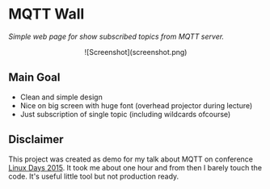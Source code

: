 # MQTT Wall

*Simple web page for show subscribed topics from MQTT server.*

<center>
![Screenshot](screenshot.png)
</center>

## Main Goal

- Clean and simple design
- Nice on big screen with huge font (overhead projector during lecture)
- Just subscription of single topic (including wildcards ofcourse)

## Disclaimer

This project was created as demo for my talk about MQTT on conference [Linux Days 2015](https://www.linuxdays.cz/2015/en/). It took me about one hour and from then I barely touch the code. It's useful little tool but not production ready.
